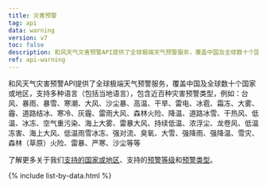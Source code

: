 ```yaml
---
title: 灾害预警
tag: api
data: warning
version: v7
toc: false
description: 和风天气灾害预警API提供了全球极端天气预警服务，覆盖中国及全球数十个国家或地区，支持多种语言（包括当地语言），包含近百种灾害预警类型，例如：台风、暴雨、暴雪、寒潮、大风、沙尘暴、高温、干旱、雷电、冰雹、霜冻、大雾、霾、道路结冰、寒冷、灰霾、雷雨大风、森林火险、降温、道路冰雪、干热风、低温、冰冻、空气重污染、海上大雾、雷暴大风、持续低温、浓浮尘、龙卷风、低温冻害、海上大风、低温雨雪冰冻、强对流、臭氧、大雪、强降雨、强降温、雪灾、森林（草原）火险、雷暴、严寒、沙尘等等
ref: api-warning
---
```


和风天气灾害预警API提供了全球极端天气预警服务，覆盖中国及全球数十个国家或地区，支持多种语言（包括当地语言），包含近百种灾害预警类型，例如：台风、暴雨、暴雪、寒潮、大风、沙尘暴、高温、干旱、雷电、冰雹、霜冻、大雾、霾、道路结冰、寒冷、灰霾、雷雨大风、森林火险、降温、道路冰雪、干热风、低温、冰冻、空气重污染、海上大雾、雷暴大风、持续低温、浓浮尘、龙卷风、低温冻害、海上大风、低温雨雪冰冻、强对流、臭氧、大雪、强降雨、强降温、雪灾、森林（草原）火险、雷暴、严寒、沙尘等等

了解更多关于我们[支持的国家或地区](/docs/start/warning-info/#supported-regions)、支持的[预警等级](/docs/start/warning-info/#warning-level)和[预警类型](/docs/start/warning-info/#warning-type)。

{% include list-by-data.html %}